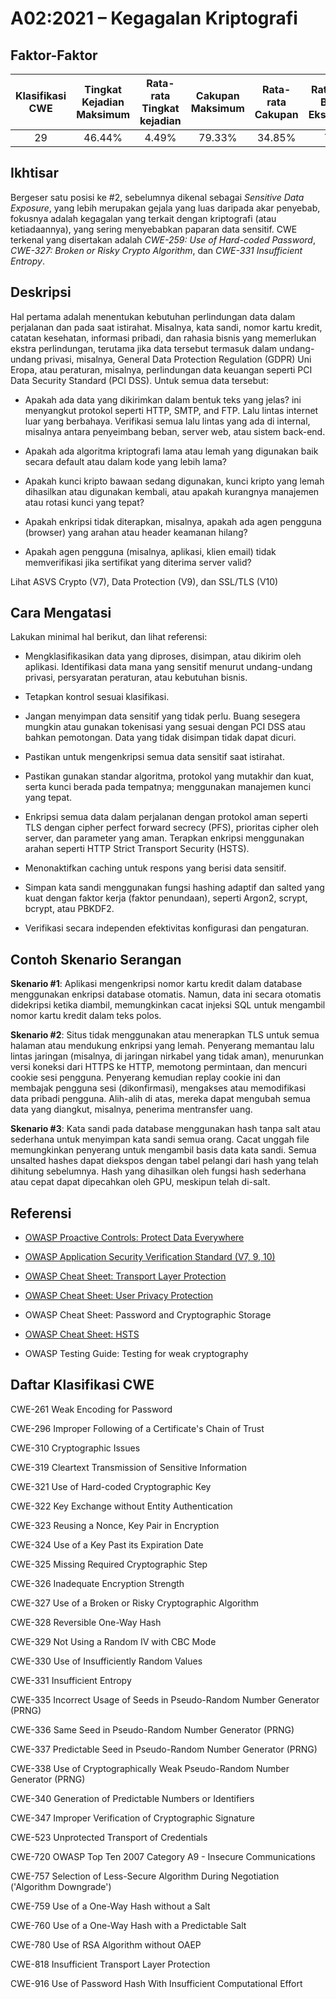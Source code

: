 # A02:2021 – Kegagalan Kriptografi

## Faktor-Faktor

| Klasifikasi CWE | Tingkat Kejadian Maksimum | Rata-rata Tingkat kejadian | Cakupan Maksimum | Rata-rata Cakupan | Rata-rata Bobot Eksploitasi | Rata-rata Bobot Dampak | Total Kejadian | Total CVE |
|:-------------:|:--------------------:|:--------------------:|:--------------:|:--------------:|:----------------------:|:---------------------:|:-------------------:|:------------:|
| 29          | 46.44%             | 4.49%              | 79.33%       | 34.85%       | 7.29                 | 6.81                | 233,788           | 3,075      |

## Ikhtisar

Bergeser satu posisi ke #2, sebelumnya dikenal sebagai *Sensitive Data
Exposure*, yang lebih merupakan gejala yang luas daripada akar penyebab,
fokusnya adalah kegagalan yang terkait dengan kriptografi (atau ketiadaannya),
yang sering menyebabkan paparan data sensitif. CWE terkenal yang disertakan
adalah *CWE-259: Use of Hard-coded Password*, *CWE-327: Broken or Risky
Crypto Algorithm*, dan *CWE-331 Insufficient Entropy*.

## Deskripsi

Hal pertama adalah menentukan kebutuhan perlindungan data dalam perjalanan
dan pada saat istirahat. Misalnya, kata sandi, nomor kartu kredit, catatan 
kesehatan, informasi pribadi, dan rahasia bisnis yang memerlukan ekstra
perlindungan, terutama jika data tersebut termasuk dalam undang-undang privasi, 
misalnya, General Data Protection Regulation (GDPR) Uni Eropa, atau peraturan, 
misalnya, perlindungan data keuangan seperti PCI Data Security Standard (PCI DSS).
Untuk semua data tersebut:

-   Apakah ada data yang dikirimkan dalam bentuk teks yang jelas? 
    ini menyangkut protokol seperti  HTTP, SMTP, and FTP. Lalu lintas internet 
    luar yang berbahaya. Verifikasi semua lalu lintas yang ada di internal,
    misalnya antara penyeimbang beban, server web, atau sistem back-end.

-   Apakah ada algoritma kriptografi lama atau lemah yang digunakan baik secara
    default atau dalam kode yang lebih lama?

-   Apakah kunci kripto bawaan sedang digunakan, 
    kunci kripto yang lemah dihasilkan atau digunakan kembali, 
    atau apakah kurangnya manajemen atau rotasi kunci yang tepat?

-   Apakah enkripsi tidak diterapkan, misalnya, apakah ada agen pengguna (browser) 
    yang arahan atau header keamanan hilang?

-   Apakah agen pengguna (misalnya, aplikasi, klien email) tidak memverifikasi jika
    sertifikat yang diterima server valid?

Lihat ASVS Crypto (V7), Data Protection (V9), dan SSL/TLS (V10)

## Cara Mengatasi

Lakukan minimal hal berikut, dan lihat referensi: 

-   Mengklasifikasikan data yang diproses, disimpan, atau dikirim oleh aplikasi.
    Identifikasi data mana yang sensitif menurut undang-undang privasi,
    persyaratan peraturan, atau kebutuhan bisnis.

-   Tetapkan kontrol sesuai klasifikasi.

-   Jangan menyimpan data sensitif yang tidak perlu. Buang sesegera
    mungkin atau gunakan tokenisasi yang sesuai dengan PCI DSS atau bahkan pemotongan.
    Data yang tidak disimpan tidak dapat dicuri.

-   Pastikan untuk mengenkripsi semua data sensitif saat istirahat.

-   Pastikan gunakan standar algoritma, protokol yang mutakhir dan kuat, serta 
    kunci berada pada tempatnya; menggunakan manajemen kunci yang tepat.

-   Enkripsi semua data dalam perjalanan dengan protokol aman seperti TLS dengan
    cipher perfect forward secrecy (PFS), prioritas cipher oleh
    server, dan parameter yang aman. Terapkan enkripsi menggunakan arahan
    seperti HTTP Strict Transport Security (HSTS).

-   Menonaktifkan caching untuk respons yang berisi data sensitif.

-   Simpan kata sandi menggunakan fungsi hashing adaptif dan salted yang kuat
    dengan faktor kerja (faktor penundaan), seperti Argon2, scrypt, bcrypt, atau
    PBKDF2.

-   Verifikasi secara independen efektivitas konfigurasi dan pengaturan.

## Contoh Skenario Serangan

**Skenario #1**: Aplikasi mengenkripsi nomor kartu kredit dalam
database menggunakan enkripsi database otomatis. Namun, data ini
secara otomatis didekripsi ketika diambil, memungkinkan cacat injeksi SQL untuk
mengambil nomor kartu kredit dalam teks polos.

**Skenario #2**: Situs tidak menggunakan atau menerapkan TLS untuk semua halaman atau
mendukung enkripsi yang lemah. Penyerang memantau lalu lintas jaringan (misalnya, di
jaringan nirkabel yang tidak aman), menurunkan versi koneksi dari HTTPS ke
HTTP, memotong permintaan, dan mencuri cookie sesi pengguna.
Penyerang kemudian replay cookie ini dan membajak pengguna sesi (dikonfirmasi), mengakses 
atau memodifikasi data pribadi pengguna. Alih-alih di atas, 
mereka dapat mengubah semua data yang diangkut, misalnya, penerima
mentransfer uang.

**Skenario #3**: Kata sandi pada database menggunakan hash tanpa salt atau sederhana untuk
menyimpan kata sandi semua orang. Cacat unggah file memungkinkan penyerang untuk
mengambil basis data kata sandi. Semua unsalted hashes dapat diekspos
dengan tabel pelangi dari hash yang telah dihitung sebelumnya. Hash yang dihasilkan oleh
fungsi hash sederhana atau cepat dapat dipecahkan oleh GPU, meskipun telah
di-salt.

## Referensi

-   [OWASP Proactive Controls: Protect Data
    Everywhere](https://owasp.org/www-project-proactive-controls/v3/en/c8-protect-data-everywhere)

-   [OWASP Application Security Verification Standard (V7,
    9, 10)](https://owasp.org/www-project-application-security-verification-standard)

-   [OWASP Cheat Sheet: Transport Layer
    Protection](https://cheatsheetseries.owasp.org/cheatsheets/Transport_Layer_Protection_Cheat_Sheet.html)

-   [OWASP Cheat Sheet: User Privacy
    Protection](https://cheatsheetseries.owasp.org/cheatsheets/User_Privacy_Protection_Cheat_Sheet.html)

-   OWASP Cheat Sheet: Password and Cryptographic Storage

-   [OWASP Cheat Sheet:
    HSTS](https://cheatsheetseries.owasp.org/cheatsheets/HTTP_Strict_Transport_Security_Cheat_Sheet.html)

-   OWASP Testing Guide: Testing for weak cryptography


## Daftar Klasifikasi CWE

CWE-261 Weak Encoding for Password

CWE-296 Improper Following of a Certificate's Chain of Trust

CWE-310 Cryptographic Issues

CWE-319 Cleartext Transmission of Sensitive Information

CWE-321 Use of Hard-coded Cryptographic Key

CWE-322 Key Exchange without Entity Authentication

CWE-323 Reusing a Nonce, Key Pair in Encryption

CWE-324 Use of a Key Past its Expiration Date

CWE-325 Missing Required Cryptographic Step

CWE-326 Inadequate Encryption Strength

CWE-327 Use of a Broken or Risky Cryptographic Algorithm

CWE-328 Reversible One-Way Hash

CWE-329 Not Using a Random IV with CBC Mode

CWE-330 Use of Insufficiently Random Values

CWE-331 Insufficient Entropy

CWE-335 Incorrect Usage of Seeds in Pseudo-Random Number Generator
(PRNG)

CWE-336 Same Seed in Pseudo-Random Number Generator (PRNG)

CWE-337 Predictable Seed in Pseudo-Random Number Generator (PRNG)

CWE-338 Use of Cryptographically Weak Pseudo-Random Number Generator
(PRNG)

CWE-340 Generation of Predictable Numbers or Identifiers

CWE-347 Improper Verification of Cryptographic Signature

CWE-523 Unprotected Transport of Credentials

CWE-720 OWASP Top Ten 2007 Category A9 - Insecure Communications

CWE-757 Selection of Less-Secure Algorithm During Negotiation
('Algorithm Downgrade')

CWE-759 Use of a One-Way Hash without a Salt

CWE-760 Use of a One-Way Hash with a Predictable Salt

CWE-780 Use of RSA Algorithm without OAEP

CWE-818 Insufficient Transport Layer Protection

CWE-916 Use of Password Hash With Insufficient Computational Effort
